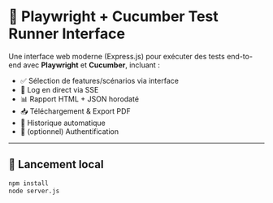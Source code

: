 # 🧪 Playwright + Cucumber Test Runner Interface

Une interface web moderne (Express.js) pour exécuter des tests end-to-end avec **Playwright** et **Cucumber**, incluant :

- ✅ Sélection de features/scénarios via interface
- 🔁 Log en direct via SSE
- 📊 Rapport HTML + JSON horodaté
- 📥 Téléchargement & Export PDF
- 📂 Historique automatique
- 🔐 (optionnel) Authentification

---

## 🚀 Lancement local

```bash
npm install
node server.js
